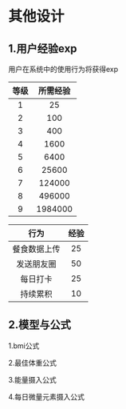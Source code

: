 # 其他设计

## 1.用户经验exp

用户在系统中的使用行为将获得exp

| 等级 | 所需经验 |
|:--:|:--:|
| 1 | 25 |
| 2 | 100 |
| 3 | 400 |
| 4 | 1600 |
| 5 | 6400 |
| 6 | 25600 |
| 7 | 124000 |
| 8 | 496000 |
| 9 | 1984000 |

| 行为 | 经验 |
|:--:|:--:|
| 餐食数据上传 | 25 |
| 发送朋友圈 | 50 |
| 每日打卡 | 25 |
| 持续累积 | 10 |

## 2.模型与公式

1.bmi公式

2.最佳体重公式

3.能量摄入公式

4.每日微量元素摄入公式
